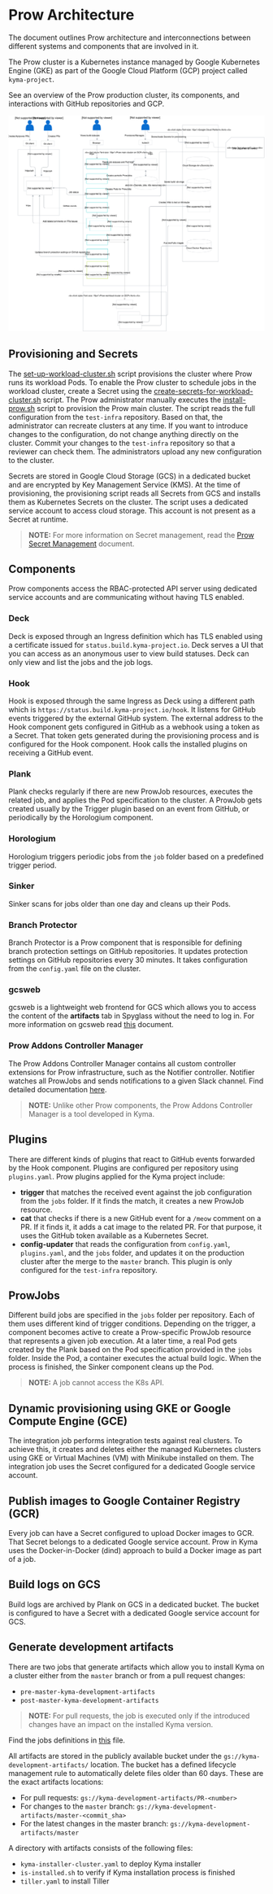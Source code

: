 # Prow Architecture

The document outlines Prow architecture and interconnections between different systems and components that are involved in it.

The Prow cluster is a Kubernetes instance managed by Google Kubernetes Engine (GKE) as part of the Google Cloud Platform (GCP) project called `kyma-project`.

See an overview of the Prow production cluster, its components, and interactions with GitHub repositories and GCP.  

![Prow architecture overview](./assets/prow-architecture.svg)

## Provisioning and Secrets
The [set-up-workload-cluster.sh](../../prow/set-up-workload-cluster.sh) script provisions the cluster where Prow runs its workload Pods. To enable the Prow cluster to schedule jobs in the workload cluster, create a Secret using the [create-secrets-for-workload-cluster.sh](../../prow/create-secrets-for-workload-cluster.sh) script. 
The Prow administrator manually executes the [install-prow.sh](../../prow/install-prow.sh) script to provision the Prow main cluster. The script reads the full configuration from the `test-infra` repository. Based on that, the administrator can recreate clusters at any time. If you want to introduce changes to the configuration, do not change anything directly on the cluster. Commit your changes to the `test-infra` repository so that a reviewer can check them. The administrators upload any new configuration to the cluster.

Secrets are stored in Google Cloud Storage (GCS) in a dedicated bucket and are encrypted by Key Management Service (KMS). At the time of provisioning, the provisioning script reads all Secrets from GCS and installs them as Kubernetes Secrets on the cluster. The script uses a dedicated service account to access cloud storage. This account is not present as a Secret at runtime.

> **NOTE:** For more information on Secret management, read the [Prow Secret Management](./prow-secrets-management.md) document.

## Components
Prow components access the RBAC-protected API server using dedicated service accounts and are communicating without having TLS enabled.

### Deck
Deck is exposed through an Ingress definition which has TLS enabled using a certificate issued for `status.build.kyma-project.io`. Deck serves a UI that you can access as an anonymous user to view build statuses. Deck can only view and list the jobs and the job logs.

### Hook
Hook is exposed through the same Ingress as Deck using a different path which is `https://status.build.kyma-project.io/hook`. It listens for GitHub events triggered by the external GitHub system. The external address to the Hook component gets configured in GitHub as a webhook using a token as a Secret. That token gets generated during the provisioning process and is configured for the Hook component. Hook calls the installed plugins on receiving a GitHub event.

### Plank
Plank checks regularly if there are new ProwJob resources, executes the related job, and applies the Pod specification to the cluster. A ProwJob gets created usually by the Trigger plugin based on an event from GitHub, or periodically by the Horologium component.

### Horologium
Horologium triggers periodic jobs from the `job` folder based on a predefined trigger period.

### Sinker
Sinker scans for jobs older than one day and cleans up their Pods.

### Branch Protector
Branch Protector is a Prow component that is responsible for defining branch protection settings on GitHub repositories. It updates protection settings on GitHub repositories every 30 minutes. It takes configuration from the `config.yaml` file on the cluster.

### gcsweb
gcsweb is a lightweight web frontend for GCS which allows you to access the content of the **artifacts** tab in Spyglass without the need to log in. For more information on gcsweb read [this]( https://github.com/kubernetes/k8s.io/tree/master/gcsweb.k8s.io) document.

### Prow Addons Controller Manager

The Prow Addons Controller Manager contains all custom controller extensions for Prow infrastructure, such as the Notifier controller. Notifier watches all ProwJobs and sends notifications to a given Slack channel. Find detailed documentation [here](../../development/prow-addons-ctrl-manager/README.md).

>**NOTE:** Unlike other Prow components, the Prow Addons Controller Manager is a tool developed in Kyma.

## Plugins
There are different kinds of plugins that react to GitHub events forwarded by the Hook component. Plugins are configured per repository using `plugins.yaml`.
Prow plugins applied for the Kyma project include:
- **trigger** that matches the received event against the job configuration from the `jobs` folder. If it finds the match, it creates a new ProwJob resource.
- **cat** that checks if there is a new GitHub event for a `/meow` comment on a PR. If it finds it, it adds a cat image to the related PR. For that purpose, it uses the GitHub token available as a Kubernetes Secret.
- **config-updater** that reads the configuration from `config.yaml`, `plugins.yaml`, and the `jobs` folder, and updates it on the production cluster after the merge to the `master` branch. This plugin is only configured for the `test-infra` repository.

## ProwJobs
Different build jobs are specified in the `jobs` folder per repository. Each of them uses different kind of trigger conditions. Depending on the trigger, a component becomes active to create a Prow-specific ProwJob resource that represents a given job execution. At a later time, a real Pod gets created by the Plank based on the Pod specification provided in the `jobs` folder. Inside the Pod, a container executes the actual build logic. When the process is finished, the Sinker component cleans up the Pod.

> **NOTE:** A job cannot access the K8s API.

## Dynamic provisioning using GKE or Google Compute Engine (GCE)
The integration job performs integration tests against real clusters. To achieve this, it creates and deletes either the managed Kubernetes clusters using GKE or Virtual Machines (VM) with Minikube installed on them. The integration job uses the Secret configured for a dedicated Google service account.

## Publish images to Google Container Registry (GCR)
Every job can have a Secret configured to upload Docker images to GCR. That Secret belongs to a dedicated Google service account.
Prow in Kyma uses the Docker-in-Docker (dind) approach to build a Docker image as part of a job.

## Build logs on GCS
Build logs are archived by Plank on GCS in a dedicated bucket. The bucket is configured to have a Secret with a dedicated Google service account for GCS.

## Generate development artifacts

There are two jobs that generate artifacts which allow you to install Kyma on a cluster either from the `master` branch or from a pull request changes:
- `pre-master-kyma-development-artifacts`
- `post-master-kyma-development-artifacts`

>**NOTE:** For pull requests, the job is executed only if the introduced changes have an impact on the installed Kyma version.

Find the jobs definitions in [this](https://github.com/kyma-project/test-infra/blob/master/prow/jobs/kyma/kyma-development-artifacts.yaml) file.

All artifacts are stored in the publicly available bucket under the `gs://kyma-development-artifacts/` location. The bucket has a defined lifecycle management rule to automatically delete files older than 60 days. These are the exact artifacts locations:
* For pull requests: `gs://kyma-development-artifacts/PR-<number>`
* For changes to the `master` branch: `gs://kyma-development-artifacts/master-<commit_sha>`
* For the latest changes in the master branch:  `gs://kyma-development-artifacts/master`

A directory with artifacts consists of the following files:
- `kyma-installer-cluster.yaml` to deploy Kyma installer
- `is-installed.sh` to verify if Kyma installation process is finished
- `tiller.yaml` to install Tiller

